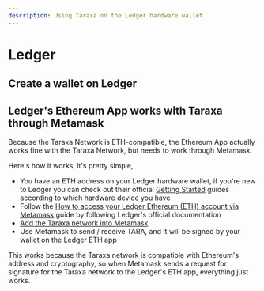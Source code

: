 ```yaml
---
description: Using Taraxa on the Ledger hardware wallet
---
```


# Ledger

## Create a wallet on Ledger





## Ledger's Ethereum App works with Taraxa through Metamask

Because the Taraxa Network is ETH-compatible, the Ethereum App actually works fine with the Taraxa Network, but needs to work through Metamask.&#x20;

Here's how it works, it's pretty simple,&#x20;

* You have an ETH address on your Ledger hardware wallet, if you're new to Ledger you can check out their official [Getting Started](https://support.ledger.com/hc/en-us/sections/4404369606801-Getting-Started?docs=true) guides according to which hardware device you have
* Follow the [How to access your Ledger Ethereum (ETH) account via Metamask](https://support.ledger.com/hc/en-us/articles/4404366864657-Set-up-and-use-MetaMask-to-access-your-Ledger-Ethereum-ETH-account?docs=true) guide by following Ledger's official documentation&#x20;
* [Add the Taraxa network into Metamask](metamask.md)&#x20;
* Use Metamask to send / receive TARA, and it will be signed by your wallet on the Ledger ETH app

This works because the Taraxa network is compatible with Ethereum's address and cryptography, so when Metamask sends a request for signature for the Taraxa network to the Ledger's ETH app, everything just works.&#x20;

